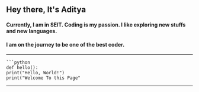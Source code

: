 ## Hey there, It's Aditya

#### Currently, I am in SEIT. Coding is my passion. I like exploring new stuffs and new languages. 
#### I am on the journey to be one of the best coder.

---

    ```python
    def hello():
    print("Hello, World!")
    print("Welcome To this Page"

---





